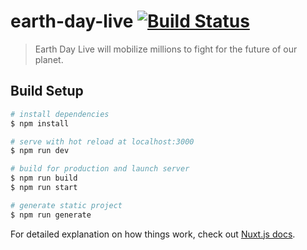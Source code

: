 # earth-day-live [![Build Status](https://travis-ci.com/fightforthefuture/earth-day-live.svg?branch=master)](https://travis-ci.com/fightforthefuture/earth-day-live)

> Earth Day Live will mobilize millions to fight for the future of our planet.

## Build Setup

```bash
# install dependencies
$ npm install

# serve with hot reload at localhost:3000
$ npm run dev

# build for production and launch server
$ npm run build
$ npm run start

# generate static project
$ npm run generate
```

For detailed explanation on how things work, check out [Nuxt.js docs](https://nuxtjs.org).

